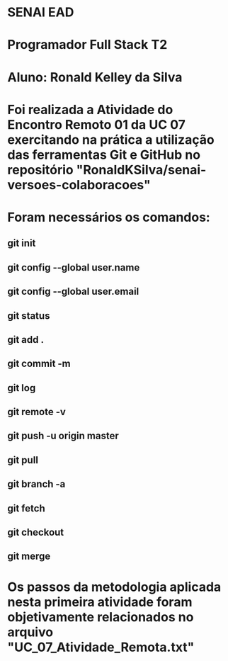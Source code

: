 # SENAI EAD
# Programador Full Stack T2
# Aluno: Ronald Kelley da Silva
# Foi realizada a Atividade do Encontro Remoto 01 da UC 07 exercitando na prática a utilização das ferramentas Git e GitHub no repositório "RonaldKSilva/senai-versoes-colaboracoes"
# Foram necessários os comandos: 
## git init
## git config --global user.name
## git config --global user.email
## git status
## git add .
## git commit -m
## git log
## git remote -v
## git push -u origin master
## git pull
## git branch -a
## git fetch
## git checkout
## git merge
# Os passos da metodologia aplicada nesta primeira atividade foram objetivamente relacionados no arquivo "UC_07_Atividade_Remota.txt"
